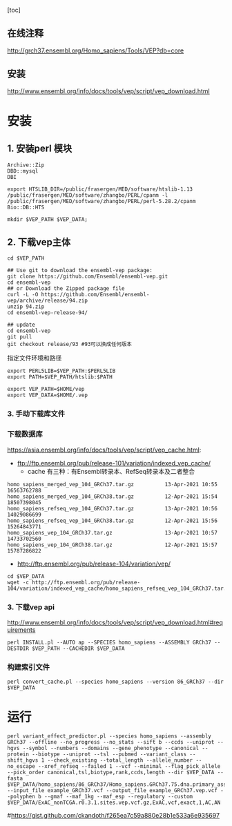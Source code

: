 [toc]
## 在线注释
http://grch37.ensembl.org/Homo_sapiens/Tools/VEP?db=core

## 安装
http://www.ensembl.org/info/docs/tools/vep/script/vep_download.html

# 安装
## 1. 安装perl 模块
```
Archive::Zip
DBD::mysql
DBI

export HTSLIB_DIR=/public/frasergen/MED/software/htslib-1.13
/public/frasergen/MED/software/zhangbo/PERL/cpanm -l /public/frasergen/MED/software/zhangbo/PERL/perl-5.28.2/cpanm Bio::DB::HTS
```

```
mkdir $VEP_PATH $VEP_DATA; 
```

## 2. 下载vep主体
```
cd $VEP_PATH

## Use git to download the ensembl-vep package:
git clone https://github.com/Ensembl/ensembl-vep.git
cd ensembl-vep
## or Download the Zipped package file
curl -L -O https://github.com/Ensembl/ensembl-vep/archive/release/94.zip
unzip 94.zip
cd ensembl-vep-release-94/

## update
cd ensembl-vep
git pull
git checkout release/93 #93可以换成任何版本

```
指定文件环境和路径
```
export PERL5LIB=$VEP_PATH:$PERL5LIB
export PATH=$VEP_PATH/htslib:$PATH

export VEP_PATH=$HOME/vep
export VEP_DATA=$HOME/.vep

```


### 3. 手动下载库文件


### 下载数据库

https://asia.ensembl.org/info/docs/tools/vep/script/vep_cache.html:

+ ftp://ftp.ensembl.org/pub/release-101/variation/indexed_vep_cache/
  + cache 有三种：有Ensembl转录本、RefSeq转录本及二者整合
```
homo_sapiens_merged_vep_104_GRCh37.tar.gz          13-Apr-2021 10:55         16563762788
homo_sapiens_merged_vep_104_GRCh38.tar.gz          12-Apr-2021 15:54         18507398045
homo_sapiens_refseq_vep_104_GRCh37.tar.gz          13-Apr-2021 10:56         14029086699
homo_sapiens_refseq_vep_104_GRCh38.tar.gz          12-Apr-2021 15:56         15264843771
homo_sapiens_vep_104_GRCh37.tar.gz                 13-Apr-2021 10:57         14733702560
homo_sapiens_vep_104_GRCh38.tar.gz                 12-Apr-2021 15:57         15787286822
```
+ http://ftp.ensembl.org/pub/release-104/variation/vep/

```
cd $VEP_DATA
wget -c http://ftp.ensembl.org/pub/release-104/variation/indexed_vep_cache/homo_sapiens_refseq_vep_104_GRCh37.tar.gz
```
### 3. 下载vep api
http://www.ensembl.org/info/docs/tools/vep/script/vep_download.html#requirements

```
perl INSTALL.pl --AUTO ap --SPECIES homo_sapiens --ASSEMBLY GRCh37 --DESTDIR $VEP_PATH --CACHEDIR $VEP_DATA

```
### 构建索引文件
```
perl convert_cache.pl --species homo_sapiens --version 86_GRCh37 --dir $VEP_DATA
```

# 运行
```
perl variant_effect_predictor.pl --species homo_sapiens --assembly GRCh37 --offline --no_progress --no_stats --sift b --ccds --uniprot --hgvs --symbol --numbers --domains --gene_phenotype --canonical --protein --biotype --uniprot --tsl --pubmed --variant_class --shift_hgvs 1 --check_existing --total_length --allele_number --no_escape --xref_refseq --failed 1 --vcf --minimal --flag_pick_allele --pick_order canonical,tsl,biotype,rank,ccds,length --dir $VEP_DATA --fasta $VEP_DATA/homo_sapiens/86_GRCh37/Homo_sapiens.GRCh37.75.dna.primary_assembly.fa.gz --input_file example_GRCh37.vcf --output_file example_GRCh37.vep.vcf --polyphen b --gmaf --maf_1kg --maf_esp --regulatory --custom $VEP_DATA/ExAC_nonTCGA.r0.3.1.sites.vep.vcf.gz,ExAC,vcf,exact,1,AC,AN

```
#https://gist.github.com/ckandoth/f265ea7c59a880e28b1e533a6e935697

